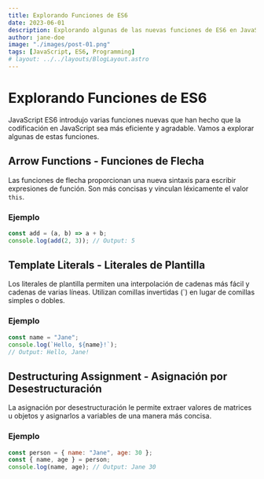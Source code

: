 ```yaml
---
title: Explorando Funciones de ES6
date: 2023-06-01
description: Explorando algunas de las nuevas funciones de ES6 en JavaScript.
author: jane-doe
image: "./images/post-01.png"
tags: [JavaScript, ES6, Programming]
# layout: ../../layouts/BlogLayout.astro
---
```


# Explorando Funciones de ES6

JavaScript ES6 introdujo varias funciones nuevas que han hecho que la codificación en JavaScript sea más eficiente y agradable. Vamos a explorar algunas de estas funciones.

## Arrow Functions - Funciones de Flecha

Las funciones de flecha proporcionan una nueva sintaxis para escribir expresiones de función. Son más concisas y vinculan léxicamente el valor `this`.

### Ejemplo

```javascript
const add = (a, b) => a + b;
console.log(add(2, 3)); // Output: 5
```

## Template Literals - Literales de Plantilla

Los literales de plantilla permiten una interpolación de cadenas más fácil y cadenas de varias líneas. Utilizan comillas invertidas (\`) en lugar de comillas simples o dobles.

### Ejemplo

```javascript
const name = "Jane";
console.log(`Hello, ${name}!`);
// Output: Hello, Jane!
```

## Destructuring Assignment - Asignación por Desestructuración

La asignación por desestructuración le permite extraer valores de matrices u objetos y asignarlos a variables de una manera más concisa.

### Ejemplo

```javascript
const person = { name: "Jane", age: 30 };
const { name, age } = person;
console.log(name, age); // Output: Jane 30
```
